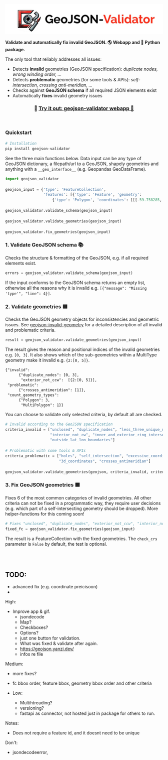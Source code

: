 <img src="./preview-images/header_img.jpeg">

**Validate and automatically fix invalid GeoJSON. 🌎 Webapp and 🐍 Python package.** 

The only tool that reliably addresses all issues:
- Detects **invalid** geometries (GeoJSON specification): *duplicate nodes, wrong winding order, ...* 
- Detects **problematic** geometries (for some tools & APIs): *self-intersection, crossing anti-meridian, ...*
- Checks against **GeoJSON schema** if all required JSON elements exist 
- Automatically **fixes** invalid geometry issues 


<h3 align="center">
    🎈 <a href="https://geojson-validator.streamlit.app/">Try it out: geojson-validator webapp 🎈 </a>
</h3>

<br>

### Quickstart

```bash
# Installation
pip install geojson-validator
```

See the three main functions below. Data input can be any type of GeoJSON dictionary, a filepath/url to a GeoJSON, shapely geometries and anything with a `__geo_interface__` (e.g. Geopandas GeoDataFrame).

```python
import geojson_validator

geojson_input = {'type': 'FeatureCollection',
                 'features': [{'type': 'Feature', 'geometry':
                     {'type': 'Polygon', 'coordinates': [[[-59.758285, 8.367035], ...]]}}]}

geojson_validator.validate_schema(geojson_input)

geojson_validator.validate_geometries(geojson_input)

geojson_validator.fix_geometries(geojson_input)
```

### 1. Validate GeoJSON schema 📚

Checks the structure & formatting of the GeoJSON, e.g. if all required elements exist.

```python
errors = geojson_validator.validate_schema(geojson_input)
```

If the input conforms to the GeoJSON schema returns an empty list, otherwise all the reasons why it is invalid
e.g. `[{"message": "Missing 'type'", "line": 4}]`.


### 2. Validate geometries 🟥

Checks the GeoJSON geometry objects for inconsistencies and geometric issues. See 
[geojson-invalid-geometry](https://github.com/chrieke/geojson-invalid-geometry) for a detailed description of all 
invalid and problematic criteria.

```python
result = geojson_validator.validate_geometries(geojson_input)
```
The result gives the reason and positional indices of the invalid geometries e.g. `[0, 3]`. 
It also shows which of the sub-geometries within a MultiType geometry make it invalid e.g. `{2:[0, 5]}`.

```
{"invalid": 
      {"duplicate_nodes": [0, 3],
       "exterior_not_ccw":  [{2:[0, 5]}],  
 "problematic":
      {"crosses_antimeridian": [1]},
 "count_geometry_types": 
      {"Polygon": 3,
       "MultiPolygon": 1}}
```

You can choose to validate only selected criteria, by default all are checked.
```python
# Invalid according to the GeoJSON specification
criteria_invalid = ["unclosed", "duplicate_nodes", "less_three_unique_nodes", "exterior_not_ccw",
                    "interior_not_cw", "inner_and_exterior_ring_intersect", "crs_defined",
                    "outside_lat_lon_boundaries"]

# Problematic with some tools & APIs
criteria_problematic = ["holes", "self_intersection", "excessive_coordinate_precision",
                        "3d_coordinates", "crosses_antimeridian"]

geojson_validator.validate_geometries(geojson, criteria_invalid, criteria_problematic)
```



### 3. Fix GeoJSON geometries 🟩

Fixes 6 of the most common categories of invalid geometries.
All other criteria can not be fixed in a programmatic way, they require user decisions 
(e.g. which part of a self-intersecting geometry should be dropped). More helper-functions for this coming soon!

```python
# Fixes "unclosed", "duplicate_nodes", "exterior_not_ccw", "interior_not_cw"
fixed_fc = geojson_validator.fix_geometries(geojson_input)
```

The result is a FeatureCollection with the fixed geometries. The `check_crs` parameter is `False` by default, the test is optional.

<br>
<br>

## TODO:

- advanced fix (e.g. coordinate preicisoon)
- 
High:
- Improve app & gif. 
  - jsondecode
  - Map? 
  - Checkboxes? 
  - Options? 
  - just one button for validation. 
  - What was fixed & validate after again. 
  - https://geojson.yanzi.dev/
  - infos re file

Medium:
  - more fixes?
  - fc bbox order, feature bbox, geometry bbox order and other criteria

- Low:
  - Multihtreading?
  - versioning?
  - fastapi as connector, not hosted just in package for others to run.

Notes:
- Does not require a feature id, and it doesnt need to be unique

Don't:
- jsondecodeerror,